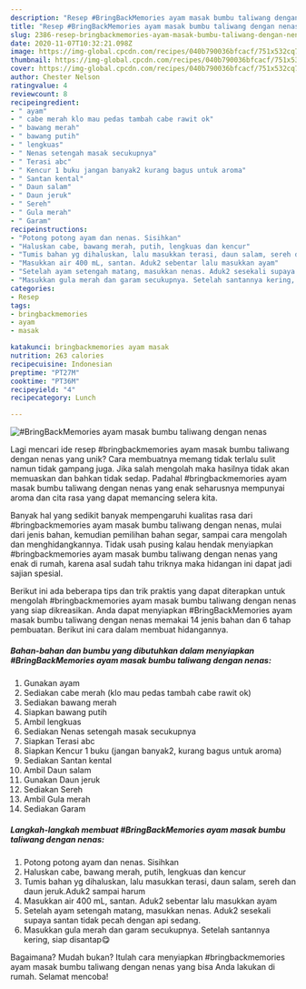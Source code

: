 ```yaml
---
description: "Resep #BringBackMemories ayam masak bumbu taliwang dengan nenas yang Enak"
title: "Resep #BringBackMemories ayam masak bumbu taliwang dengan nenas yang Enak"
slug: 2386-resep-bringbackmemories-ayam-masak-bumbu-taliwang-dengan-nenas-yang-enak
date: 2020-11-07T10:32:21.098Z
image: https://img-global.cpcdn.com/recipes/040b790036bfcacf/751x532cq70/bringbackmemories-ayam-masak-bumbu-taliwang-dengan-nenas-foto-resep-utama.jpg
thumbnail: https://img-global.cpcdn.com/recipes/040b790036bfcacf/751x532cq70/bringbackmemories-ayam-masak-bumbu-taliwang-dengan-nenas-foto-resep-utama.jpg
cover: https://img-global.cpcdn.com/recipes/040b790036bfcacf/751x532cq70/bringbackmemories-ayam-masak-bumbu-taliwang-dengan-nenas-foto-resep-utama.jpg
author: Chester Nelson
ratingvalue: 4
reviewcount: 8
recipeingredient:
- " ayam"
- " cabe merah klo mau pedas tambah cabe rawit ok"
- " bawang merah"
- " bawang putih"
- " lengkuas"
- " Nenas setengah masak secukupnya"
- " Terasi abc"
- " Kencur 1 buku jangan banyak2 kurang bagus untuk aroma"
- " Santan kental"
- " Daun salam"
- " Daun jeruk"
- " Sereh"
- " Gula merah"
- " Garam"
recipeinstructions:
- "Potong potong ayam dan nenas. Sisihkan"
- "Haluskan cabe, bawang merah, putih, lengkuas dan kencur"
- "Tumis bahan yg dihaluskan, lalu masukkan terasi, daun salam, sereh dan daun jeruk.Aduk2 sampai harum"
- "Masukkan air 400 mL, santan. Aduk2 sebentar lalu masukkan ayam"
- "Setelah ayam setengah matang, masukkan nenas. Aduk2 sesekali supaya santan tidak pecah dengan api sedang."
- "Masukkan gula merah dan garam secukupnya. Setelah santannya kering, siap disantap😋"
categories:
- Resep
tags:
- bringbackmemories
- ayam
- masak

katakunci: bringbackmemories ayam masak 
nutrition: 263 calories
recipecuisine: Indonesian
preptime: "PT27M"
cooktime: "PT36M"
recipeyield: "4"
recipecategory: Lunch

---
```



![#BringBackMemories ayam masak bumbu taliwang dengan nenas](https://img-global.cpcdn.com/recipes/040b790036bfcacf/751x532cq70/bringbackmemories-ayam-masak-bumbu-taliwang-dengan-nenas-foto-resep-utama.jpg)

Lagi mencari ide resep #bringbackmemories ayam masak bumbu taliwang dengan nenas yang unik? Cara membuatnya memang tidak terlalu sulit namun tidak gampang juga. Jika salah mengolah maka hasilnya tidak akan memuaskan dan bahkan tidak sedap. Padahal #bringbackmemories ayam masak bumbu taliwang dengan nenas yang enak seharusnya mempunyai aroma dan cita rasa yang dapat memancing selera kita.

Banyak hal yang sedikit banyak mempengaruhi kualitas rasa dari #bringbackmemories ayam masak bumbu taliwang dengan nenas, mulai dari jenis bahan, kemudian pemilihan bahan segar, sampai cara mengolah dan menghidangkannya. Tidak usah pusing kalau hendak menyiapkan #bringbackmemories ayam masak bumbu taliwang dengan nenas yang enak di rumah, karena asal sudah tahu triknya maka hidangan ini dapat jadi sajian spesial.




Berikut ini ada beberapa tips dan trik praktis yang dapat diterapkan untuk mengolah #bringbackmemories ayam masak bumbu taliwang dengan nenas yang siap dikreasikan. Anda dapat menyiapkan #BringBackMemories ayam masak bumbu taliwang dengan nenas memakai 14 jenis bahan dan 6 tahap pembuatan. Berikut ini cara dalam membuat hidangannya.

<!--inarticleads1-->

##### Bahan-bahan dan bumbu yang dibutuhkan dalam menyiapkan #BringBackMemories ayam masak bumbu taliwang dengan nenas:

1. Gunakan  ayam
1. Sediakan  cabe merah (klo mau pedas tambah cabe rawit ok)
1. Sediakan  bawang merah
1. Siapkan  bawang putih
1. Ambil  lengkuas
1. Sediakan  Nenas setengah masak secukupnya
1. Siapkan  Terasi abc
1. Siapkan  Kencur 1 buku (jangan banyak2, kurang bagus untuk aroma)
1. Sediakan  Santan kental
1. Ambil  Daun salam
1. Gunakan  Daun jeruk
1. Sediakan  Sereh
1. Ambil  Gula merah
1. Sediakan  Garam




<!--inarticleads2-->

##### Langkah-langkah membuat #BringBackMemories ayam masak bumbu taliwang dengan nenas:

1. Potong potong ayam dan nenas. Sisihkan
1. Haluskan cabe, bawang merah, putih, lengkuas dan kencur
1. Tumis bahan yg dihaluskan, lalu masukkan terasi, daun salam, sereh dan daun jeruk.Aduk2 sampai harum
1. Masukkan air 400 mL, santan. Aduk2 sebentar lalu masukkan ayam
1. Setelah ayam setengah matang, masukkan nenas. Aduk2 sesekali supaya santan tidak pecah dengan api sedang.
1. Masukkan gula merah dan garam secukupnya. Setelah santannya kering, siap disantap😋




Bagaimana? Mudah bukan? Itulah cara menyiapkan #bringbackmemories ayam masak bumbu taliwang dengan nenas yang bisa Anda lakukan di rumah. Selamat mencoba!
